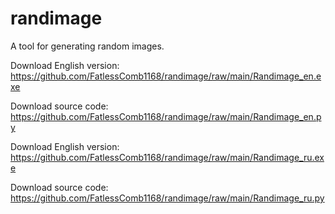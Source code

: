 # randimage
A tool for generating random images.

Download English version: https://github.com/FatlessComb1168/randimage/raw/main/Randimage_en.exe

Download source code: https://github.com/FatlessComb1168/randimage/raw/main/Randimage_en.py


Download English version: https://github.com/FatlessComb1168/randimage/raw/main/Randimage_ru.exe

Download source code: https://github.com/FatlessComb1168/randimage/raw/main/Randimage_ru.py
